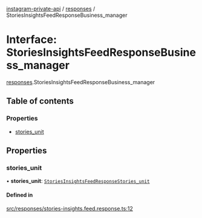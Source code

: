 [instagram-private-api](../../README.md) / [responses](../../modules/responses.md) / StoriesInsightsFeedResponseBusiness_manager

# Interface: StoriesInsightsFeedResponseBusiness\_manager

[responses](../../modules/responses.md).StoriesInsightsFeedResponseBusiness_manager

## Table of contents

### Properties

- [stories\_unit](StoriesInsightsFeedResponseBusiness_manager.md#stories_unit)

## Properties

### stories\_unit

• **stories\_unit**: [`StoriesInsightsFeedResponseStories_unit`](StoriesInsightsFeedResponseStories_unit.md)

#### Defined in

[src/responses/stories-insights.feed.response.ts:12](https://github.com/Nerixyz/instagram-private-api/blob/b3351b9/src/responses/stories-insights.feed.response.ts#L12)
